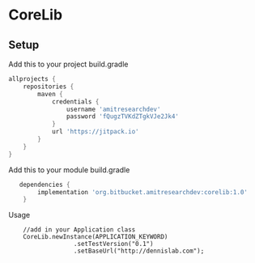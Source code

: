 # CoreLib

## Setup


Add this to your project build.gradle
``` gradle
allprojects {
    repositories {
        maven {
            credentials {
                username 'amitresearchdev'
                password 'fQugzTVKdZTgkVJe2Jk4'
            }
            url 'https://jitpack.io'
        }
    }
}
```
Add this to your module build.gradle

```gradle
   dependencies {
        implementation 'org.bitbucket.amitresearchdev:corelib:1.0'
    }

```

Usage

```Application class
	//add in your Application class
    CoreLib.newInstance(APPLICATION_KEYWORD)
                  .setTestVersion("0.1")
                  .setBaseUrl("http://dennislab.com");

```